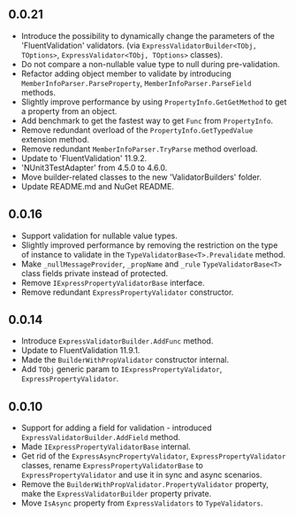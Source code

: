 ## 0.0.21

- Introduce the possibility to dynamically change the parameters of the 'FluentValidation' validators. (via `ExpressValidatorBuilder<TObj, TOptions>`, `ExpressValidator<TObj, TOptions>` classes).  
- Do not compare a non-nullable value type to null during pre-validation.  
- Refactor adding object member to validate by introducing `MemberInfoParser.ParseProperty`, `MemberInfoParser.ParseField` methods.  
- Slightly improve performance by using `PropertyInfo.GetGetMethod` to get a property from an object.  
- Add benchmark to get the fastest way to get `Func` from `PropertyInfo`.
- Remove redundant overload of the `PropertyInfo.GetTypedValue` extension method.  
- Remove redundant `MemberInfoParser.TryParse` method overload.  
- Update to 'FluentValidation' 11.9.2.  
- 'NUnit3TestAdapter' from 4.5.0 to 4.6.0.  
- Move builder-related classes to the new 'ValidatorBuilders' folder.  
- Update README.md and NuGet README.


## 0.0.16

- Support validation for nullable value types.
- Slightly improved performance by removing the restriction on the type of instance to validate in the `TypeValidatorBase<T>.Prevalidate` method.
- Make `_nullMessageProvider`, `_propName` and `_rule` `TypeValidatorBase<T>` class fields private instead of protected.
- Remove `IExpressPropertyValidatorBase` interface.
- Remove redundant `ExpressPropertyValidator` constructor.  


## 0.0.14

- Introduce `ExpressValidatorBuilder.AddFunc` method.
- Update to FluentValidation 11.9.1.
- Made the `BuilderWithPropValidator` constructor internal.
- Add `TObj` generic param to `IExpressPropertyValidator`, `ExpressPropertyValidator`.


## 0.0.10

- Support for adding a field for validation - introduced `ExpressValidatorBuilder.AddField` method.
- Made `IExpressPropertyValidatorBase` internal.
- Get rid of the `ExpressAsyncPropertyValidator`, `ExpressPropertyValidator` classes, rename `ExpressPropertyValidatorBase` to `ExpressPropertyValidator` and use it in sync and async scenarios.
- Remove the `BuilderWithPropValidator.PropertyValidator` property, make the `ExpressValidatorBuilder` property private.
- Move `IsAsync` property from `ExpressValidators` to `TypeValidators`.